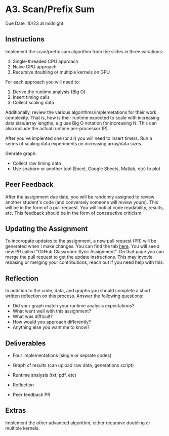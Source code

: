 # A3. Scan/Prefix Sum

Due Date: 10/23 at midnight

## Instructions

Implement the scan/prefix sum algorithm from the slides in three variations:

1. Single-threaded CPU approach
2. Naive GPU approach
3. Recursive doubling or multiple kernels on GPU

For each approach you will need to:

1. Derive the runtime analysis (Big O)
2. Insert timing calls
3. Collect scaling data

Additionally, review the various algorithms/implemetations for their
work complexity. That is, how is their runtime expected to scale with
increasing data size/array lengths, e.g use Big O notation for increasing N.
This can also include the actual runtime per-processor (P).

After you've implented one (or all)
you will need to insert timers.
Run a series of scaling data experiments on increasing array/data sizes.

Genrate graph:
- Collect raw timing data
- Use seaborn or another tool (Excel, Google Sheets, Matlab, etc) to plot

## Peer Feedback

After the assignment due date, you will be randomly assigned to review another
student's code (and conversely someone will review yours).
This will be in the form of a
pull request.
You will
look at code readability, results, etc.
This feedback should be in the form of
constructive criticism.

## Updating the Assignment

To incoropate updates to the assignment, a new pull request (PR) will be
generated when I make changes.
You can find the tab [here](../../pulls).
You will see a new PR called "GitHub Classroom: Sync Assignment".
On that page you can merge the pull request to get the update instructions.
This may invovle rebasing or merging your contributions, reach out
if you need help with this.

## Reflection

In addition to the code, data, and graphs you should complete a short
written reflection on this process.
Answer the following questions:

- Did your graph match your runtime analysis expectations?
- What went well with this assignment?
- What was difficult?
- How would you approach differently?
- Anything else you want me to know?

## Deliverables

* Four implementations (single or seprate codes)
* Graph of results (can upload raw data, generations script)
* Runtime analysis (txt, pdf, etc)
* Reflection

* Peer feedback PR

## Extras

Implement the other advanced algorithm, either recursive doubling or
multiple kernels.
